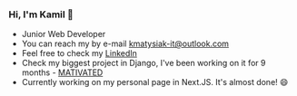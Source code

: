 ### Hi, I'm Kamil 👋

- Junior Web Developer
- You can reach my by e-mail kmatysiak-it@outlook.com 
- Feel free to check my   [LinkedIn]([https://github.com/g4n3sha5/MATIVATED_dev](https://www.linkedin.com/in/kamilmatysiak/))
- Check my biggest project in Django, I've been working on it for 9 months - [MATIVATED](https://github.com/g4n3sha5/MATIVATED_dev)
- Currently working on my personal page in Next.JS. It's almost done! 😄
